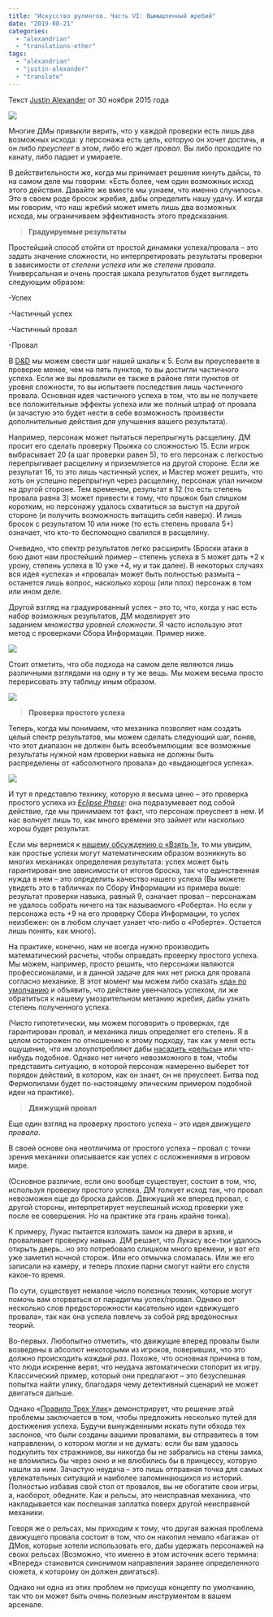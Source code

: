 ```yaml
---
title: "Искусство рулингов. Часть VI: Вымышленный жребий"
date: "2019-08-21"
categories: 
  - "alexandrian"
  - "translations-other"
tags: 
  - "alexandrian"
  - "justin-alexander"
  - "translate"
---
```


Текст [Justin Alexander](https://vk.com/away.php?to=https://thealexandrian.net/about&cc_key=) от 30 ноября 2015 года

![](https://sun9-43.userapi.com/c858132/v858132266/4965e/T8ERq0LBHEI.jpg)

Многие ДМы привыкли верить, что у каждой проверки есть лишь два возможных исхода: у персонажа есть цель, которую он хочет достичь, и он либо _преуспеет_ в этом, либо его ждет _провал_. Вы либо проходите по канату, либо падает и умираете.

В действительности же, когда мы принимает решение кинуть дайсы, то на самом деле мы говорим: «Есть более, чем один возможных исход этого действия. Давайте же вместе мы узнаем, что именно случилось». Это в своем роде бросок жребия, дабы определить нашу удачу. И когда мы говорим, что наш жребий может иметь лишь два возможных исхода, мы ограничиваем эффективность этого предсказания.

> **Градуируемые результаты**

Простейший способ отойти от простой динамики успеха/провала – это задать значение сложности, но интерпретировать результаты проверки в зависимости от _степени успеха_ или же _степени провала_. Универсальная и очень простая шкала результатов будет выглядеть следующим образом:

\-Успех

\-Частичный успех

\-Частичный провал

\-Провал

В [D&D](https://vk.com/away.php?to=http%3A%2F%2Fwww.amazon.com%2Fexec%2Fobidos%2FASIN%2F0786928867%2Fdigitalcomi0a-20&cc_key=) мы можем свести шаг нашей шкалы к 5. Если вы преуспеваете в проверке менее, чем на пять пунктов, то вы достигли частичного успеха. Если же вы провалили ее также в районе пяти пунктов от уровня сложности, то вы испытаете последствия лишь частичного провала. Основная идея частичного успеха в том, что вы не получаете все положительные эффекты успеха или же полный штраф от провала (и зачастую это будет нести в себе возможность произвести дополнительные действия для улучшения вашего результата).

Например, персонаж может пытаться перепрыгнуть расщелину. ДМ просит его сделать проверку Прыжка со сложностью 15. Если игрок выбрасывает 20 (а шаг проверки равен 5), то его персонаж с легкостью перепрыгивает расщелину и приземляется на другой стороне. Если же результат 16, то это лишь частичный успех, и Мастер может решить, что хоть он успешно перепрыгнул через расщелину, персонаж упал ничком на другой стороне. Тем временем, результат в 12 (то есть степень провала равна 3) может привести к тому, что прыжок был слишком коротким, но персонажу удалось схватиться за выступ на другой стороне (и получить возможность вытащить себя наверх). И лишь бросок с результатом 10 или ниже (то есть степень провала 5+) означает, что кто-то беспомощно свалился в расщелину.

Очевидно, что спектр результатов легко расширить (Броски атаки в бою дают нам простейший пример – степень успеха в 5 может дать +2 к урону, степень успеха в 10 уже +4, ну и так далее). В некоторых случаях вся идея «успеха» и «провала» может быть полностью размыта – останется лишь вопрос, насколько хорош (или плох) персонаж в том или ином деле.

Другой взгляд на градуированный успех – это то, что, когда у нас есть набор возможных результатов, ДМ моделирует это заданием _множества уровней сложности_. Я часто использую этот метод с проверками Сбора Информации. Пример ниже.

![](https://sun9-34.userapi.com/c858132/v858132266/49637/32JngvGwZZM.jpg)

Стоит отметить, что оба подхода на самом деле являются лишь различными взглядами на одну и ту же вещь. Мы можем весьма просто перерисовать эту таблицу иным образом.

![](https://sun9-28.userapi.com/c858132/v858132266/49644/PmLDlob0k4o.jpg)

> **Проверка простого успеха**

Теперь, когда мы понимаем, что механика позволяет нам создать целый спектр результатов, мы можем сделать следующий шаг, поняв, что этот диапазон не должен быть всеобъемлющим: все возможные результаты нужной нам проверки навыка не должны быть распределены от «абсолютного провала» до «выдающегося успеха».

![](https://sun9-4.userapi.com/c858132/v858132266/49664/80HD2kgFUMc.jpg)

И тут я представлю технику, которую я весьма ценю – это проверка простого успеха из _[Eclipse Phase](https://vk.com/away.php?to=http%3A%2F%2Fwww.amazon.com%2Fexec%2Fobidos%2FASIN%2F0984583505%2Fdigitalcomi0a-20&cc_key=)_: она подразумевает под собой действие, где мы принимаем тот факт, что персонаж преуспеет в нем. И нас волнует лишь то, как много времени это займет или насколько хорош будет результат.

Если мы вернемся к [нашему обсуждению о «Взять 1»](https://vk.com/away.php?to=https%3A%2F%2Fthealexandrian.net%2Fwordpress%2F38039%2Froleplaying-games%2Fart-of-rulings-part-5-skill-and-difficulty&cc_key=), то мы увидим, как простые успехи могут математическим образом возникнуть во многих механиках определения результата: успех может быть гарантирован вне зависимости от итогов броска, так что единственная нужда в нем – это определить качество нашего успеха (Вы можете увидеть это в табличках по Сбору Информации из примера выше: результат проверки навыка, равный 9, означает провал – персонажам не удалось собрать ничего на так называемого «Роберта». Но если у персонажа есть +9 на его проверку Сбора Информации, то успех неизбежен: он в любом случает узнает что-либо о «Роберте». Остается лишь понять, как много).

На практике, конечно, нам не всегда нужно производить математический расчеты, чтобы оправдать проверку простого успеха. Мы можем, например, просто решить, что персонажи являются профессионалами, и в данной задаче для них нет риска для провала согласно механике. В этот момент мы можем либо сказать [«да» по умолчанию](https://vk.com/away.php?to=https%3A%2F%2Fthealexandrian.net%2Fwordpress%2F38013%2Froleplaying-games%2Fart-of-rulings-part-4-default-to-yes&cc_key=) и объявить, что действие увенчалось успехом, ли же обратиться к нашему умозрительном метанию жребия, дабы узнать степень полученного успеха.

(Чисто гипотетически, мы можем поговорить о проверках, где гарантирован провал, и механика лишь определяет его степень. Я в целом осторожен по отношению к этому подходу, так как у меня есть ощущение, что им злоупотребляют дабы [насадить «рельсы»](https://vk.com/away.php?to=https%3A%2F%2Fthealexandrian.net%2Fwordpress%2F36900%2Froleplaying-games%2Fthe-railroading-manifesto&cc_key=) или что-нибудь подобное. Однако нет ничего невозможного в том, чтобы представить ситуацию, в которой персонаж намеренно выберет тот порядок действий, в котором, как он знает, он не преуспеет. Битва под Фермопилами будет по-настоящему эпическим примером подобной идеи на практике).

> **Движущий провал**

Еще один взгляд на проверку простого успеха – это идея _движущего провала_.

В своей основе она неотличима от простого успеха – провал с точки зрения механики описывается как успех с осложнениями в игровом мире.

(Основное различие, если оно вообще существует, состоит в том, что, используя проверку простого успеха, ДМ толкует исход так, что провал невозможен еще до броска дайсов. Движущий же вперед провал, с другой стороны, интерпретирует неуспешный исход проверки уже после ее совершения. Но на практике эта грань крайне тонка).

К примеру, Лукас пытается взломать замок на двери в архив, и проваливает проверку навыка. ДМ решает, что Лукасу все-тки удалось открыть дверь…но это потребовало слишком много времени, и вот его уже заметил ночной сторож. Или его отмычка сломалась. Или же его записали на камеру, и теперь плохие парни смогут найти его спустя какое-то время.

По сути, существует немалое число полезных техник, которые могут помочь вам оторваться от парадигмы успех/провал. Однако вот несколько слов предосторожности касательно идеи «движущего провала», так как она успела повлечь за собой ряд вредоносных теорий.

Во-первых. Любопытно отметить, что движущие вперед провалы были возведены в абсолют некоторыми из игроков, поверивших, что это должно происходить _каждый раз_. Похоже, что основная причина в том, что люди искренне верят, что неудача автоматически стопорит их игру. Классический пример, который они предлагают – это безуспешная попытка найти улику, благодаря чему детективный сценарий не может двигаться дальше.

Однако «[Правило Трех Улик](https://vk.com/away.php?to=https%3A%2F%2Fthealexandrian.net%2Fwordpress%2F1118%2Froleplaying-games%2Fthree-clue-rule&cc_key=)» демонстрирует, что решение этой проблемы заключается в том, чтобы предложить несколько путей для достижения успеха. Будучи вынужденными искать пути обхода тех заслонов, что были созданы вашими провалами, вы отправитесь в том направлении, о котором могли и не думать: если бы вам удалось подкупить тех стражников, вы никогда бы не забрались на стены замка, не вломились бы через окно и не влюбились бы в принцессу, которую нашли за ним. Зачастую неудача – это лишь отправная точка для самых увлекательных ситуаций и наиболее запоминающихся из историй. Полностью избавив свой стол от провалов, вы не обогатите свои игры, а, наоборот, обедните. Как и рельсы, это неисправная механика, что накладывается как поспешная заплатка поверх другой неисправной механики.

Говоря же о рельсах, мы приходим к тому, что другая важная проблема движущего провала состоит в том, что он накопил немало «багажа» от ДМов, которые хотели использовать его, дабы удержать персонажей на своих рельсах (Возможно, что именно в этом источник всего термина: «Вперед» становится синонимом направления заранее определенного сюжета, к которому он должен двигаться).

Однако ни одна из этих проблем не присуща концепту по умолчанию, так что он может быть очень полезным инструментом в вашем арсенале.
